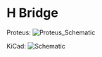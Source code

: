 # H Bridge

Proteus:
![Proteus_Schematic](https://user-images.githubusercontent.com/57172561/158161716-f4e311a5-d990-480b-86d1-04ffa6c18bdb.png)


KiCad:
![Schematic](https://user-images.githubusercontent.com/57172561/158141941-a1e5faf0-31fb-4196-926b-63a791a0515d.png)
